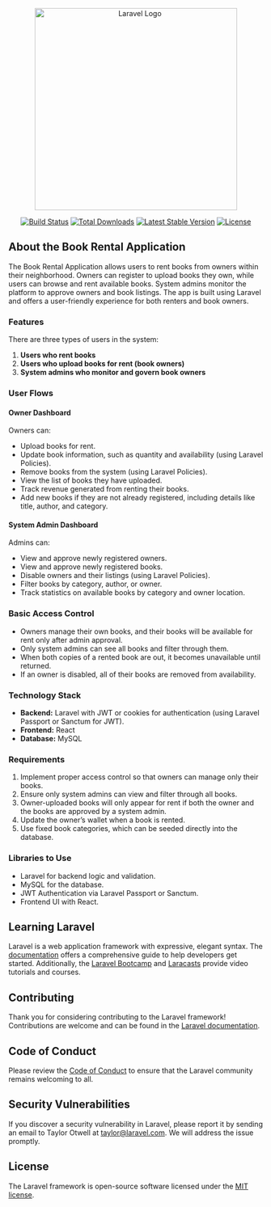 <p align="center"><a href="https://laravel.com" target="_blank"><img src="https://raw.githubusercontent.com/laravel/art/master/logo-lockup/5%20SVG/2%20CMYK/1%20Full%20Color/laravel-logolockup-cmyk-red.svg" width="400" alt="Laravel Logo"></a></p>

<p align="center">
<a href="https://github.com/laravel/framework/actions"><img src="https://github.com/laravel/framework/workflows/tests/badge.svg" alt="Build Status"></a>
<a href="https://packagist.org/packages/laravel/framework"><img src="https://img.shields.io/packagist/dt/laravel/framework" alt="Total Downloads"></a>
<a href="https://packagist.org/packages/laravel/framework"><img src="https://img.shields.io/packagist/v/laravel/framework" alt="Latest Stable Version"></a>
<a href="https://packagist.org/packages/laravel/framework"><img src="https://img.shields.io/packagist/l/laravel/framework" alt="License"></a>
</p>

## About the Book Rental Application

The Book Rental Application allows users to rent books from owners within their neighborhood. Owners can register to upload books they own, while users can browse and rent available books. System admins monitor the platform to approve owners and book listings. The app is built using Laravel and offers a user-friendly experience for both renters and book owners.

### Features

There are three types of users in the system:

1. **Users who rent books**
2. **Users who upload books for rent (book owners)**
3. **System admins who monitor and govern book owners**

### User Flows

#### Owner Dashboard

Owners can:

-   Upload books for rent.
-   Update book information, such as quantity and availability (using Laravel Policies).
-   Remove books from the system (using Laravel Policies).
-   View the list of books they have uploaded.
-   Track revenue generated from renting their books.
-   Add new books if they are not already registered, including details like title, author, and category.

#### System Admin Dashboard

Admins can:

-   View and approve newly registered owners.
-   View and approve newly registered books.
-   Disable owners and their listings (using Laravel Policies).
-   Filter books by category, author, or owner.
-   Track statistics on available books by category and owner location.

### Basic Access Control

-   Owners manage their own books, and their books will be available for rent only after admin approval.
-   Only system admins can see all books and filter through them.
-   When both copies of a rented book are out, it becomes unavailable until returned.
-   If an owner is disabled, all of their books are removed from availability.

### Technology Stack

-   **Backend:** Laravel with JWT or cookies for authentication (using Laravel Passport or Sanctum for JWT).
-   **Frontend:** React
-   **Database:** MySQL

### Requirements

1. Implement proper access control so that owners can manage only their books.
2. Ensure only system admins can view and filter through all books.
3. Owner-uploaded books will only appear for rent if both the owner and the books are approved by a system admin.
4. Update the owner’s wallet when a book is rented.
5. Use fixed book categories, which can be seeded directly into the database.

### Libraries to Use

-   Laravel for backend logic and validation.
-   MySQL for the database.
-   JWT Authentication via Laravel Passport or Sanctum.
-   Frontend UI with React.

## Learning Laravel

Laravel is a web application framework with expressive, elegant syntax. The [documentation](https://laravel.com/docs) offers a comprehensive guide to help developers get started. Additionally, the [Laravel Bootcamp](https://bootcamp.laravel.com) and [Laracasts](https://laracasts.com) provide video tutorials and courses.

## Contributing

Thank you for considering contributing to the Laravel framework! Contributions are welcome and can be found in the [Laravel documentation](https://laravel.com/docs/contributions).

## Code of Conduct

Please review the [Code of Conduct](https://laravel.com/docs/contributions#code-of-conduct) to ensure that the Laravel community remains welcoming to all.

## Security Vulnerabilities

If you discover a security vulnerability in Laravel, please report it by sending an email to Taylor Otwell at [taylor@laravel.com](mailto:taylor@laravel.com). We will address the issue promptly.

## License

The Laravel framework is open-source software licensed under the [MIT license](https://opensource.org/licenses/MIT).
